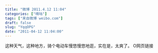 ```yaml
---
title: "微博 2011.4.12 11:04"
categories: ["嘀咕"]
tags: ["来自微博 weibo.com"]
draft: false
slug: "YqqOPG"
date: "2011-04-12 11:04:00"
---
```


<p>这种天气，这种地方，骑个电动车慢悠慢悠地逛，实在是，太爽了。 O网页链接 ​​​​</p>
